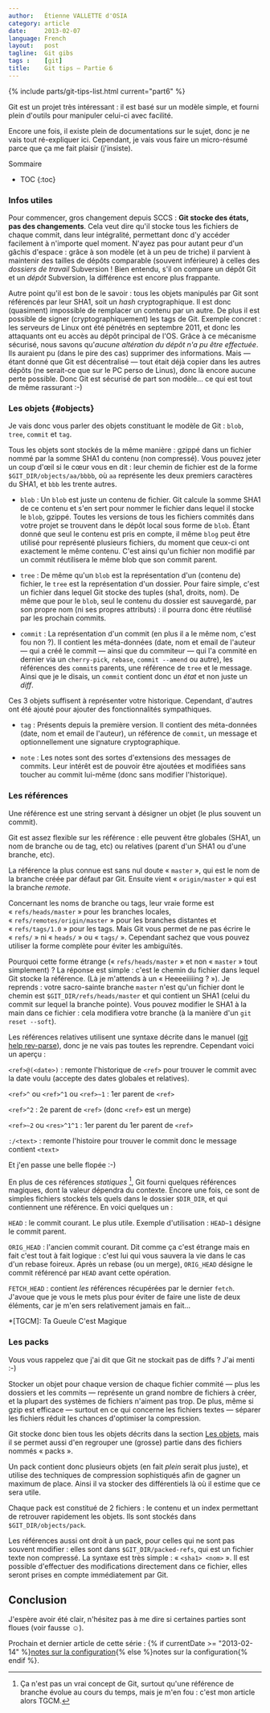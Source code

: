 ```yaml
---
author:   Étienne VALLETTE d'OSIA
category: article
date:     2013-02-07
language: French
layout:   post
tagline:  Git gibs
tags :    [git]
title:    Git tips — Partie 6
---
```


{% include parts/git-tips-list.html current="part6" %}

Git est un projet très intéressant : il est basé sur un modèle simple, et fourni plein d'outils pour manipuler celui-ci avec facilité.

Encore une fois, il existe plein de documentations sur le sujet, donc je ne vais tout ré-expliquer ici. Cependant, je vais vous faire un micro-résumé parce que ça me fait plaisir (j'insiste).

<div class="toc" markdown="1">
Sommaire

* TOC
{:toc}
</div>

### Infos utiles

Pour commencer, gros changement depuis SCCS : **Git stocke des états, pas des changements**. Cela veut dire qu'il stocke tous les fichiers de chaque commit, dans leur intégralité, permettant donc d'y accéder facilement à n'importe quel moment. N'ayez pas pour autant peur d'un gâchis d'espace : grâce à son modèle (et à un peu de triche) il parvient à maintenir des tailles de dépôts comparable (souvent inférieure) à celles des _dossiers de travail_ Subversion ! Bien entendu, s'il on compare un dépôt Git et un _dépôt_ Subversion, la différence est encore plus frappante.

Autre point qu'il est bon de le savoir : tous les objets manipulés par Git sont référencés par leur SHA1, soit un _hash_ cryptographique. Il est donc (quasiment) impossible de remplacer un contenu par un autre. De plus il est possible de signer (cryptographiquement) les tags de Git. Exemple concret : les serveurs de Linux ont été pénétrés en septembre 2011, et donc les attaquants ont eu accès au dépôt principal de l'OS. Grâce à ce mécanisme sécurisé, nous savons qu'_aucune altération du dépôt n'a pu être effectuée_. Ils auraient pu (dans le pire des cas) supprimer des informations. Mais — étant donné que Git est décentralisé — tout était déjà copier dans les autres dépôts (ne serait-ce que sur le PC perso de Linus), donc là encore aucune perte possible. Donc Git est sécurisé de part son modèle… ce qui est tout de même rassurant :-)

### Les objets {#objects}

Je vais donc vous parler des objets constituant le modèle de Git : `blob`, `tree`, `commit` et `tag`.

Tous les objets sont stockés de la même manière : gzippé dans un fichier nommé par la somme SHA1 du contenu (non compressé). Vous pouvez jeter un coup d'œil si le cœur vous en dit : leur chemin de fichier est de la forme `$GIT_DIR/objects/aa/bbbb`, où `aa` représente les deux premiers caractères du SHA1, et `bbb` les trente autres.

- `blob`
:	Un `blob` est juste un contenu de fichier. Git calcule la somme SHA1 de ce contenu et s'en sert pour nommer le fichier dans lequel il stocke le `blob`, gzippé. Toutes les versions de tous les fichiers commités dans votre projet se trouvent dans le dépôt local sous forme de `blob`. Étant donné que seul le contenu est pris en compte, il même `blog` peut être utilisé pour représenté plusieurs fichiers, du moment que ceux-ci ont exactement le même contenu. C'est ainsi qu'un fichier non modifié par un commit réutilisera le même blob que son commit parent.

- `tree`
:	De même qu'un `blob` est la représentation d'un (contenu de) fichier, le `tree` est la représentation d'un dossier. Pour faire simple, c'est un fichier dans lequel Git stocke des tuples (sha1, droits, nom). De même que pour le `blob`, seul le contenu du dossier est sauvegardé, par son propre nom (ni ses propres attributs) : il pourra donc être réutilisé par les prochain commits.

- `commit`
:	La représentation d'un commit (en plus il a le même nom, c'est fou non ?). Il contient les méta-données (date, nom et email de l'auteur — qui a créé le commit — ainsi que du commiteur — qui l'a commité en dernier via un `cherry-pick`, `rebase`, `commit --amend` ou autre), les références des `commit`s parents, une référence de `tree` et le message. Ainsi que je le disais, un `commit` contient donc un _état_ et non juste un _diff_.

Ces 3 objets suffisent à représenter votre historique. Cependant, d'autres ont été ajouté pour ajouter des fonctionnalités sympathiques.

- `tag`
:	Présents depuis la première version. Il contient des méta-données (date, nom et email de l'auteur), un référence de `commit`, un message et optionnellement une signature cryptographique.

- `note`
:	Les notes sont des sortes d'extensions des messages de commits. Leur intérêt est de pouvoir être ajoutées et modifiées sans toucher au commit lui-même (donc sans modifier l'historique).

### Les références

Une référence est une string servant à désigner un objet (le plus souvent un commit).

Git est assez flexible sur les référence : elle peuvent être globales (SHA1, un nom de branche ou de tag, etc) ou relatives (parent d'un SHA1 ou d'une branche, etc).

La référence la plus connue est sans nul doute « `master` », qui est le nom de la branche créée par défaut par Git. Ensuite vient « `origin/master` » qui est la branche _remote_.

Concernant les noms de branche ou tags, leur vraie forme est « `refs/heads/master` » pour les branches locales, « `refs/remotes/origin/master` » pour les branches distantes et « `refs/tags/1.0` » pour les tags. Mais Git vous permet de ne pas écrire le « `refs/` » ni « `heads/` » ou « `tags/` ». Cependant sachez que vous pouvez utiliser la forme complète pour éviter les ambiguïtés.

Pourquoi cette forme étrange (« `refs/heads/master` » et non « `master` » tout simplement) ? La réponse est simple : c'est le chemin du fichier dans lequel Git stocke la référence. (Là je m'attends à un « Heeeeiiiiing ? »). Je reprends : votre sacro-sainte branche `master` n'est qu'un fichier dont le chemin est `$GIT_DIR/refs/heads/master` et qui contient un SHA1 (celui du commit sur lequel la branche pointe). Vous pouvez modifier le SHA1 à la main dans ce fichier : cela modifiera votre branche (à la manière d'un `git reset --soft`).

Les références relatives utilisent une syntaxe décrite dans le manuel ([git help rev-parse](http://git-scm.com/docs/git-rev-parse)), donc je ne vais pas toutes les reprendre. Cependant voici un aperçu :

`<ref>@(<date>)`
:	remonte l'historique de `<ref>` pour trouver le commit avec la date voulu (accepte des dates globales et relatives).

`<ref>^` ou `<ref>^1` ou `<ref>~1`
:	1er parent de `<ref>`

`<ref>^2`
:	2e parent de `<ref>` (donc `<ref>` est un merge)

`<ref>~2` ou `<res>^1^1`
:	1er parent du 1er parent de `<ref>`

`:/<text>`
:	remonte l'histoire pour trouver le commit donc le message contient `<text>`

Et j'en passe une belle flopée :-)

En plus de ces références _statiques_ [^statiques], Git fourni quelques références magiques, dont la valeur dépendra du contexte. Encore une fois, ce sont de simples fichiers stockés tels quels dans le dossier `$DIR_DIR`, et qui contiennent une référence. En voici quelques un :

`HEAD`
:	le commit courant. Le plus utile. Exemple d'utilisation : `HEAD~1` désigne le commit parent.

`ORIG_HEAD`
:	l'ancien commit courant. Dit comme ça c'est étrange mais en fait c'est tout à fait logique : c'est lui qui vous sauvera la vie dans le cas d'un rebase foireux. Après un rebase (ou un merge), `ORIG_HEAD` désigne le commit référencé par `HEAD` avant cette opération.

`FETCH_HEAD`
:	contient _les_ références récupérées par le dernier `fetch`. J'avoue que je vous le mets plus pour éviter de faire une liste de deux éléments, car je m'en sers relativement jamais en fait…

[^statiques]: Ça n'est pas un vrai concept de Git, surtout qu'une référence de branche évolue au cours du temps, mais je m'en fou : c'est mon article alors TGCM.

*[TGCM]: Ta Gueule C'est Magique

### Les packs

Vous vous rappelez que j'ai dit que Git ne stockait pas de diffs ? J'ai menti :-)

Stocker un objet pour chaque version de chaque fichier commité — plus les dossiers et les commits — représente un grand nombre de fichiers à créer, et la plupart des systèmes de fichiers n'aiment pas trop. De plus, même si gzip est efficace — surtout en ce qui concerne les fichiers textes — séparer les fichiers réduit les chances d'optimiser la compression.

Git stocke donc bien tous les objets décrits dans la section [Les objets](#objects), mais il se permet aussi d'en regrouper une (grosse) partie dans des fichiers nommés « packs ».

Un pack contient donc plusieurs objets (en fait _plein_ serait plus juste), et utilise des techniques de compression sophistiqués afin de gagner un maximum de place. Ainsi il va stocker des différentiels là où il estime que ce sera utile.

Chaque pack est constitué de 2 fichiers : le contenu et un index permettant de retrouver rapidement les objets. Ils sont stockés dans `$GIT_DIR/objects/pack`.

Les références aussi ont droit à un pack, pour celles qui ne sont pas souvent modifier : elles sont dans `$GIT_DIR/packed-refs`, qui est un fichier texte non compressé. La syntaxe est très simple : « `<sha1> <nom>` ». Il est possible d'effectuer des modifications directement dans ce fichier, elles seront prises en compte immédiatement par Git.

## Conclusion

J'espère avoir été clair, n'hésitez pas à me dire si certaines parties sont floues (voir fausse ☺).

Prochain et dernier article de cette série : {% if currentDate >= "2013-02-14" %}[notes sur la configuration](/article/2013-02-14/git-tips-7){% else %}notes sur la configuration{% endif %}.
